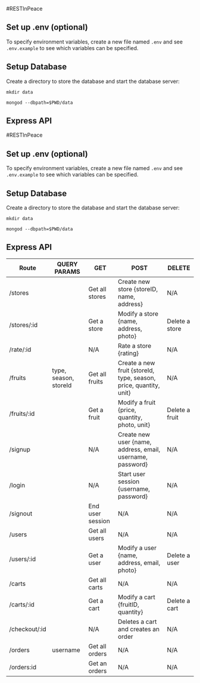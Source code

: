 #RESTInPeace

## Set up .env (optional)

To specify environment variables, create a new file named `.env` and see `
.env.example` to see which variables can be specified.


## Setup Database

Create a directory to store the database and start the database server:

`mkdir data`
        
`mongod --dbpath=$PWD/data`

## Express API

#RESTInPeace

## Set up .env (optional)

To specify environment variables, create a new file named `.env` and see `
.env.example` to see which variables can be specified.


## Setup Database

Create a directory to store the database and start the database server:

`mkdir data`
        
`mongod --dbpath=$PWD/data`

## Express API

| Route                 |QUERY PARAMS           | GET                          | POST                                                               | DELETE          |
| --------------------- | --------------------- |----------------------------- | ------------------------------------------------------------------ | --------------- |
| /stores               |                       | Get all stores               | Create new store {storeID, name, address}                          | N/A             |
| /stores/:id           |                       | Get a store                  | Modify a store {name, address, photo}                              | Delete a store  |
| /rate/:id             |                       | N/A                          | Rate a store   {rating}                                            | N/A             |
| /fruits               | type, season, storeId | Get all fruits               | Create a new fruit  {storeId, type, season, price, quantity, unit} | N/A             |
| /fruits/:id           |                       | Get a fruit                  | Modify a fruit {price, quantity, photo, unit}                      | Delete a fruit  |
| /signup               |                       | N/A                          | Create new user {name, address, email, username, password}         | N/A             |
| /login                |                       | N/A                          | Start user session  {username, password}                           | N/A             |  
| /signout              |                       | End user session             | N/A                                                                | N/A             |
| /users                |                       | Get all users                | N/A                                                                | N/A             |
| /users/:id            |                       | Get a user                   | Modify a user {name, address, email, photo}                        | Delete a user   |
| /carts                |                       | Get all carts                | N/A                                                                | N/A             |
| /carts/:id            |                       | Get a cart                   | Modify a cart {fruitID, quantity}                                  | Delete a cart   |
| /checkout/:id         |                       | N/A                          | Deletes a cart and creates an order                                | N/A             |
| /orders               | username              | Get all orders               | N/A                                                                | N/A             |
| /orders:id            |                       | Get an orders                | N/A                                                                | N/A             |
